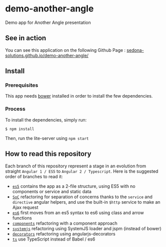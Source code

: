 # demo-another-angle

Demo app for Another Angle presentation

## See in action

You can see this application on the following Github Page : [sedona-solutions.github.io/demo-another-angle/](http://sedona-solutions.github.io/demo-another-angle/)

## Install

### Prerequisites

This app needs [bower](http://bower.io/#install-bower) installed in order to install the few dependencies.

### Process

To install the dependencies, simply run:

    $ npm install

Then, run the lite-server using ``npm start``

## How to read this repository

Each branch of this repository represent a stage in an evolution from straight `Angular 1 / ES5` to `Angular 2 / Typescript`. Here is the suggested order of branches to read it:

- [`es5`](https://github.com/Sedona-Solutions/demo-another-angle/tree/es5) contains the app as a 2-file structure, using ES5 with no components or service and static data
- [`SoC`](https://github.com/Sedona-Solutions/demo-another-angle/tree/SoC) refactoring for separation of concerns thanks to the `service` and `directive` angular helpers, and use the built-in `$http` service to make an Ajax request
- [`es6`](https://github.com/Sedona-Solutions/demo-another-angle/tree/es6) first moves from an es5 syntax to es6 using class and arrow functions
- [`components`](https://github.com/Sedona-Solutions/demo-another-angle/tree/components) refactoring with a component approach
- [`systemjs`](https://github.com/Sedona-Solutions/demo-another-angle/tree/systemjs) refactoring using SystemJS loader and jspm (instead of bower)
- [`decorators`](https://github.com/Sedona-Solutions/demo-another-angle/tree/decorators) refactoring using angularjs-decorators
- [`ts`](https://github.com/Sedona-Solutions/demo-another-angle/tree/ts) use TypeScript instead of Babel / es6
